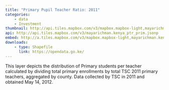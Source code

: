 ```yaml
---
title: "Primary Pupil Teacher Ratio: 2011"
categories: 
    - data
    - Investment
thumbnail: http://api.tiles.mapbox.com/v3/mapbox.mapbox-light,mayarichman.kenya_ptr_prim/7/77/63.png128
api: http://api.tiles.mapbox.com/v3/mayarichman.kenya_ptr_prim.jsonp
embed: http://a.tiles.mapbox.com/v3/mapbox.mapbox-light,mayarichman.kenya_ptr_prim.html#6/-0.1318/37.0899
downloads:
    - type: Shapefile
      link: https://opendata.go.ke/
---
```

<p>This layer depicts the distribution of Primary students per teacher calculated by dividing total primary enrollments by total TSC 2011 primary teachers, aggregated by county. Data collected by TSC in 2011 and obtained May 14, 2012.</p>